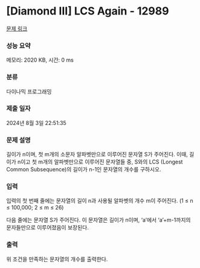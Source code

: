 # [Diamond III] LCS Again - 12989 

[문제 링크](https://www.acmicpc.net/problem/12989) 

### 성능 요약

메모리: 2020 KB, 시간: 0 ms

### 분류

다이나믹 프로그래밍

### 제출 일자

2024년 8월 3일 22:51:35

### 문제 설명

<p>길이가 n이며, 첫 m개의 소문자 알파벳만으로 이루어진 문자열 S가 주어진다. 이때, 길이가 n이고 첫 m개의 알파벳만으로 이루어진 문자열들 중, S와의 LCS (Longest Common Subsequence)의 길이가 n-1인 문자열의 개수를 구하시오.</p>

### 입력 

 <p>입력의 첫 번째 줄에는 문자열의 길이 n과 사용될 알파벳의 개수 m이 주어진다. (1 ≤ n ≤ 100,000; 2 ≤ m ≤ 26)</p>

<p>다음 줄에는 문자열 S가 주어진다. 이 문자열은 길이가 n이며, ‘a’에서 ‘a’+m-1까지의 문자들만으로 이루어졌음이 보장된다.</p>

### 출력 

 <p>위 조건을 만족하는 문자열의 개수를 출력한다.</p>

